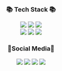 <h3 align="center">📚 Tech Stack 📚</h3>

<div align='center'>
<a href="https://code.visualstudio.com/" target="_blank"><img src="https://img.shields.io/badge/Visual Studio Code-007ACC?style=flat-square&logo=Visual Studio Code&logoColor=white"/></a>
<a href="https://www.vmware.com/kr.html" target="_blank"><img src="https://img.shields.io/badge/VMware-607078?style=flat-square&logo=VMware&logoColor=white"/></a>
<a href="https://www.cisco.com/c/ko_kr/index.html" target="_blank"><img src="https://img.shields.io/badge/Cisco-1BA0D7?style=flat-square&logo=Cisco&logoColor=white"/></a>
</div>

<div align='center'>
<a href="https://www.python.org" target="_blank"><img src="https://img.shields.io/badge/Python-3776AB?style=flat-square&logo=Python&logoColor=white"/></a>
<a href="https://www.linux.org" target="_blank"><img src="https://img.shields.io/badge/Linux-FCC624?style=flat-square&logo=Linux&logoColor=white"/></a>
<a href="https://www.centos.org/" target="_blank"><img src="https://img.shields.io/badge/Centos-262577?style=flat-square&logo=Centos&logoColor=white"/></a>
</div>

<h3 align="center">🎈Social Media🎈</h3>

<div align='center'>
<a href="https://www.linux.org" target="_blank"><img src="https://img.shields.io/badge/Instagram-E4405F?style=flat-square&logo=Instagram&logoColor=white"/></a>
<a href="https://www.facebook.com/profile.php?id=100055992774190" target="_blank"><img src="https://img.shields.io/badge/Facebook-1877F2?style=flat-square&logo=Facebook&logoColor=white"/></a>
<a href="https://open.kakao.com/o/sg4c1lpd" target="_blank"><img src="https://img.shields.io/badge/Kakao Talk open chat-FFCD00?style=flat-square&logo=KakaoTalk&logoColor=white"/></a>
<a href="https://github.com/ParkHanBin0820" target="_blank"><img src="https://img.shields.io/badge/GitHub-181717?style=flat-square&logo=GitHub&logoColor=white"/></a>

</div>
